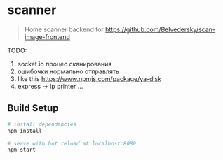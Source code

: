 # scanner

> Home scanner backend for https://github.com/Belvedersky/scan-image-frontend

TODO:
1. socket.io процес сканирования
2. ошибочки нормально отправлять
3. like this https://www.npmjs.com/package/ya-disk
4. express -> lp printer
...


## Build Setup

``` bash
# install dependencies
npm install

# serve with hot reload at localhost:8080
npm start
